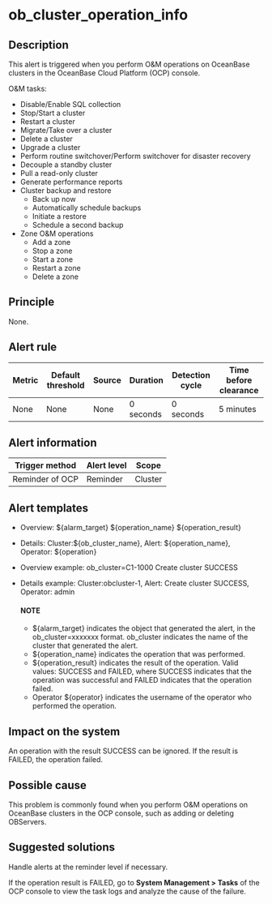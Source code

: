 # ob_cluster_operation_info

## Description

This alert is triggered when you perform O\&M operations on OceanBase clusters in the OceanBase Cloud Platform (OCP) console.

O&M tasks:

* Disable/Enable SQL collection
* Stop/Start a cluster
* Restart a cluster
* Migrate/Take over a cluster
* Delete a cluster
* Upgrade a cluster
* Perform routine switchover/Perform switchover for disaster recovery
* Decouple a standby cluster
* Pull a read-only cluster
* Generate performance reports
* Cluster backup and restore
  * Back up now
  * Automatically schedule backups
  * Initiate a restore
  * Schedule a second backup
* Zone O&M operations
  * Add a zone
  * Stop a zone
  * Start a zone
  * Restart a zone
  * Delete a zone

## Principle

None.

## Alert rule

| Metric | Default threshold | Source | Duration  | Detection cycle | Time before clearance |
|--------|-------------------|--------|-----------|-----------------|-----------------------|
| None   | None              | None   | 0 seconds | 0 seconds       | 5 minutes             |

## Alert information

| Trigger method  | Alert level |  Scope  |
|-----------------|-------------|---------|
| Reminder of OCP | Reminder    | Cluster |

## Alert templates

* Overview: \${alarm_target} \${operation_name} \${operation_result}

* Details: Cluster:\${ob_cluster_name}, Alert: \${operation_name}, Operator: \${operation}

* Overview example: ob_cluster=C1-1000 Create cluster SUCCESS

* Details example: Cluster:obcluster-1, Alert: Create cluster SUCCESS, Operator: admin

  <main id="notice" type='explain'>
    <h4>NOTE</h4>
    <ul>
    <li>${alarm_target} indicates the object that generated the alert, in the ob_cluster=xxxxxxx format. ob_cluster indicates the name of the cluster that generated the alert.</li>
    <li>${operation_name} indicates the operation that was performed.</li>
    <li>${operation_result} indicates the result of the operation. Valid values: SUCCESS and FAILED, where SUCCESS indicates that the operation was successful and FAILED indicates that the operation failed.</li>
    <li>Operator ${operator} indicates the username of the operator who performed the operation.</li>
    </ul>
  </main>

## Impact on the system

An operation with the result SUCCESS can be ignored. If the result is FAILED, the operation failed.

## Possible cause

This problem is commonly found when you perform O\&M operations on OceanBase clusters in the OCP console, such as adding or deleting OBServers.

## Suggested solutions

Handle alerts at the reminder level if necessary.

If the operation result is FAILED, go to **System Management \> Tasks** of the OCP console to view the task logs and analyze the cause of the failure.
